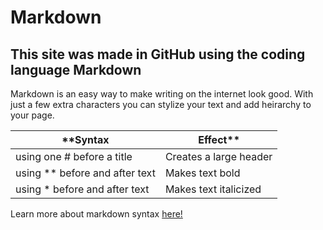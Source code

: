 
# Markdown
## This site was made in GitHub using the coding language Markdown
Markdown is an easy way to make writing on the internet look good. With just a few extra characters you can stylize your text and add heirarchy to your page.

**Syntax | Effect**
------ | ------
using one # before a title | Creates a large header
using ** before and after text | Makes text bold
using * before and after text | Makes text italicized

Learn more about markdown syntax [here!](https://docs.github.com/en/free-pro-team@latest/github/writing-on-github/basic-writing-and-formatting-syntax)

